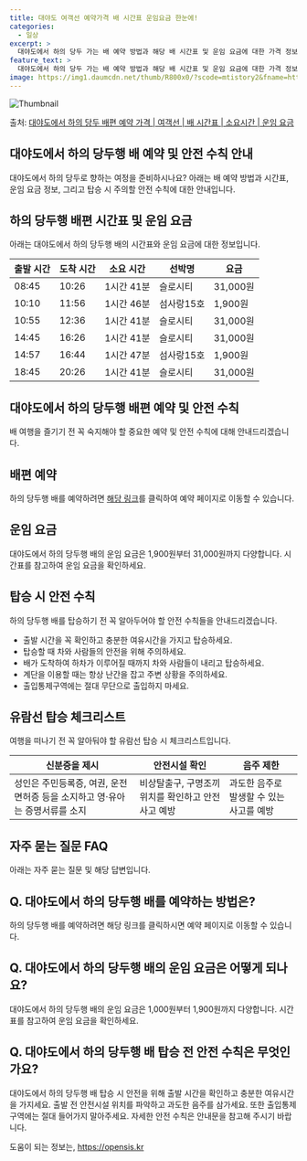 ```yaml
---
title: 대야도 여객선 예약가격 배 시간표 운임요금 한눈에!
categories:
  - 일상
excerpt: >
  대야도에서 하의 당두 가는 배 예약 방법과 해당 배 시간표 및 운임 요금에 대한 가격 정보를 안내 드리겠습니다. 안전하고 재밋는 하의 당두행 여행을 위해 아래 정보 참고하시기 바랍니다. 하의 당두행 배편 예약하기 👈 클릭대야도에서 하의 당두행 배 시간표출발 시간도착 시간소요 시간선박명요금08:4510:261시간 41분슬로시티31,000원10:1011:561시간 46분섬사랑15호1,900원10:5512:361시간 41분슬로시티31,000원14:4516:261시간 41분슬로시티31,000원14:5716:441시간 47분섬사랑15호1,900원18:4520:261시간 41분슬로시티31,000원하의 당두행 배편 예약하기 👈 클릭대야도에서 하의 당두행 여객선 탑승 시 이용수칙대야도에서 하의 당두행 여객선에 탑승하기..
feature_text: >
  대야도에서 하의 당두 가는 배 예약 방법과 해당 배 시간표 및 운임 요금에 대한 가격 정보를 안내 드리겠습니다. 안전하고 재밋는 하의 당두행 여행을 위해 아래 정보 참고하시기 바랍니다. 하의 당두행 배편 예약하기 👈 클릭대야도에서 하의 당두행 배 시간표출발 시간도착 시간소요 시간선박명요금08:4510:261시간 41분슬로시티31,000원10:1011:561시간 46분섬사랑15호1,900원10:5512:361시간 41분슬로시티31,000원14:4516:261시간 41분슬로시티31,000원14:5716:441시간 47분섬사랑15호1,900원18:4520:261시간 41분슬로시티31,000원하의 당두행 배편 예약하기 👈 클릭대야도에서 하의 당두행 여객선 탑승 시 이용수칙대야도에서 하의 당두행 여객선에 탑승하기..
image: https://img1.daumcdn.net/thumb/R800x0/?scode=mtistory2&fname=https%3A%2F%2Fblog.kakaocdn.net%2Fdn%2FdmRzr7%2FbtsHDfNIlSj%2FhaBKWLEdKs7A5I5tY6TGx0%2Fimg.webp
---
```


![Thumbnail](https://img1.daumcdn.net/thumb/R800x0/?scode=mtistory2&fname=https%3A%2F%2Fblog.kakaocdn.net%2Fdn%2FdmRzr7%2FbtsHDfNIlSj%2FhaBKWLEdKs7A5I5tY6TGx0%2Fimg.webp)

<p>출처: <a href="https://opensis.kr/entry/%EB%8C%80%EC%95%BC%EB%8F%84%EC%97%90%EC%84%9C-%ED%95%98%EC%9D%98-%EB%8B%B9%EB%91%90-%EB%B0%B0%ED%8E%B8-%EC%98%88%EC%95%BD-%EA%B0%80%EA%B2%A9-%EC%97%AC%EA%B0%9D%EC%84%A0-%EB%B0%B0-%EC%8B%9C%EA%B0%84%ED%91%9C-%EC%86%8C%EC%9A%94%EC%8B%9C%EA%B0%84-%EC%9A%B4%EC%9E%84-%EC%9A%94%EA%B8%88" rel="dofollow">대야도에서 하의 당두 배편 예약 가격 | 여객선 | 배 시간표 | 소요시간 | 운임 요금</a> </p>

## 대야도에서 하의 당두행 배 예약 및 안전 수칙 안내

대야도에서 하의 당두로 향하는 여정을 준비하시나요? 아래는 배 예약 방법과 시간표, 운임 요금 정보, 그리고 탑승 시 주의할 안전 수칙에
대한 안내입니다.

## **하의 당두행 배편 시간표 및 운임 요금**

아래는 대야도에서 하의 당두행 배의 시간표와 운임 요금에 대한 정보입니다.

**출발 시간** | **도착 시간** | **소요 시간** | **선박명** | **요금**  
---|---|---|---|---  
08:45 | 10:26 | 1시간 41분 | 슬로시티 | 31,000원  
10:10 | 11:56 | 1시간 46분 | 섬사랑15호 | 1,900원  
10:55 | 12:36 | 1시간 41분 | 슬로시티 | 31,000원  
14:45 | 16:26 | 1시간 41분 | 슬로시티 | 31,000원  
14:57 | 16:44 | 1시간 47분 | 섬사랑15호 | 1,900원  
18:45 | 20:26 | 1시간 41분 | 슬로시티 | 31,000원  
  


## **대야도에서 하의 당두행 배편 예약 및 안전 수칙**

배 여행을 즐기기 전 꼭 숙지해야 할 중요한 예약 및 안전 수칙에 대해 안내드리겠습니다.

## **배편 예약**

하의 당두행 배를 예약하려면 [해당 링크](https://www.bookingpage.com)를 클릭하여 예약 페이지로 이동할 수 있습니다.

## **운임 요금**

대야도에서 하의 당두행 배의 운임 요금은 1,900원부터 31,000원까지 다양합니다. 시간표를 참고하여 운임 요금을 확인하세요.

## **탑승 시 안전 수칙**

하의 당두행 배를 탑승하기 전 꼭 알아두어야 할 안전 수칙들을 안내드리겠습니다.

  * 출발 시간을 꼭 확인하고 충분한 여유시간을 가지고 탑승하세요.
  * 탑승할 때 차와 사람들의 안전을 위해 주의하세요.
  * 배가 도착하여 하차가 이루어질 때까지 차와 사람들이 내리고 탑승하세요.
  * 계단을 이용할 때는 항상 난간을 잡고 주변 상황을 주의하세요.
  * 출입통제구역에는 절대 무단으로 출입하지 마세요.



## **유람선 탑승 체크리스트**

여행을 떠나기 전 꼭 알아둬야 할 유람선 탑승 시 체크리스트입니다.

**신분증을 제시** | **안전시설 확인** | **음주 제한**  
---|---|---  
성인은 주민등록증, 여권, 운전면허증 등을 소지하고 영·유아는 증명서류를 소지 | 비상탈출구, 구명조끼 위치를 확인하고 안전사고 예방 | 과도한 음주로 발생할 수 있는 사고를 예방  
  


## **자주 묻는 질문 FAQ**

아래는 자주 묻는 질문 및 해당 답변입니다.

## **Q. 대야도에서 하의 당두행 배를 예약하는 방법은?**

하의 당두행 배를 예약하려면 해당 링크를 클릭하시면 예약 페이지로 이동할 수 있습니다.

## **Q. 대야도에서 하의 당두행 배의 운임 요금은 어떻게 되나요?**

대야도에서 하의 당두행 배의 운임 요금은 1,000원부터 1,900원까지 다양합니다. 시간표를 참고하여 운임 요금을 확인하세요.

## **Q. 대야도에서 하의 당두행 배 탑승 전 안전 수칙은 무엇인가요?**

대야도에서 하의 당두행 배 탑승 시 안전을 위해 출발 시간을 확인하고 충분한 여유시간을 가지세요. 출발 전 안전시설 위치를 파악하고 과도한
음주를 삼가세요. 또한 출입통제구역에는 절대 들어가지 말아주세요. 자세한 안전 수칙은 안내문을 참고해 주시기 바랍니다.



 

도움이 되는 정보는, <a href="https://opensis.kr" rel="dofollow">https://opensis.kr</a>


